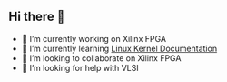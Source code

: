 ## Hi there 👋

- 🔭 I’m currently working on Xilinx FPGA
- 🌱 I’m currently learning [Linux Kernel Documentation](https://www.kernel.org/doc/html/latest/index.html)
- 👯 I’m looking to collaborate on Xilinx FPGA
- 🤔 I’m looking for help with VLSI

